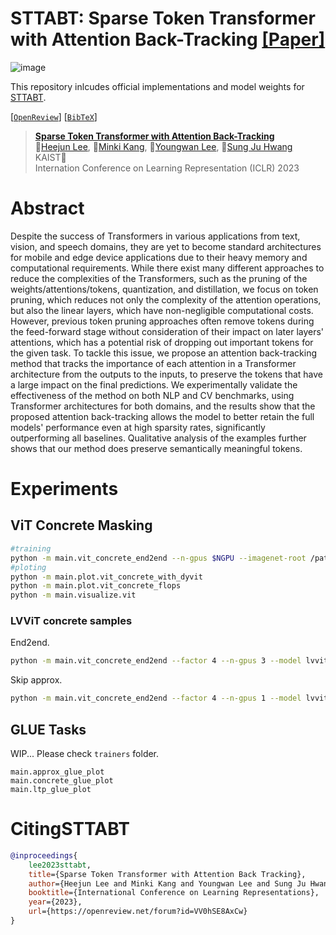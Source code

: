 # STTABT: Sparse Token Transformer with Attention Back-Tracking [[Paper]](https://openreview.net/forum?id=VV0hSE8AxCw)

![image](https://user-images.githubusercontent.com/4879345/223654639-82b4c170-6e18-4ee3-9f9a-16f409df0b24.png)

This repository inlcudes official implementations and model weights for [STTABT](https://openreview.net/forum?id=VV0hSE8AxCw).

[[`OpenReview`](https://openreview.net/forum?id=VV0hSE8AxCw)] [[`BibTeX`](#CitingSTTABT)]
 
> **[Sparse Token Transformer with Attention Back-Tracking](https://openreview.net/forum?id=VV0hSE8AxCw)**<br>
> :school:[Heejun Lee](https://github.com/gmlwns2000), :school:[Minki Kang](https://nardien.github.io/), :school:[Youngwan Lee](https://youngwanlee.github.io/), :school:[Sung Ju Hwang](http://www.sungjuhwang.com/) <br>
> KAIST:school: <br>
> Internation Conference on Learning Representation (ICLR) 2023

# Abstract

Despite the success of Transformers in various applications from text, vision, and speech domains, they are yet to become standard architectures for mobile and edge device applications due to their heavy memory and computational requirements. While there exist many different approaches to reduce the complexities of the Transformers, such as the pruning of the weights/attentions/tokens, quantization, and distillation, we focus on token pruning, which reduces not only the complexity of the attention operations, but also the linear layers, which have non-negligible computational costs. However, previous token pruning approaches often remove tokens during the feed-forward stage without consideration of their impact on later layers' attentions, which has a potential risk of dropping out important tokens for the given task. To tackle this issue, we propose an attention back-tracking method that tracks the importance of each attention in a Transformer architecture from the outputs to the inputs, to preserve the tokens that have a large impact on the final predictions. We experimentally validate the effectiveness of the method on both NLP and CV benchmarks, using Transformer architectures for both domains, and the results show that the proposed attention back-tracking allows the model to better retain the full models' performance even at high sparsity rates, significantly outperforming all baselines. Qualitative analysis of the examples further shows that our method does preserve semantically meaningful tokens.

# Experiments

## ViT Concrete Masking

```sh
#training
python -m main.vit_concrete_end2end --n-gpus $NGPU --imagenet-root /path/to/ILSVRC2012/
#ploting
python -m main.plot.vit_concrete_with_dyvit
python -m main.plot.vit_concrete_flops
python -m main.visualize.vit
```

### LVViT concrete samples

End2end.
```sh
python -m main.vit_concrete_end2end --factor 4 --n-gpus 3 --model lvvit-small --master-port 14431 --auto-resume --p-logits "-1.5 -1.0 -0.5 0.0 1.0"
```

Skip approx.
```sh
python -m main.vit_concrete_end2end --factor 4 --n-gpus 1 --model lvvit-small --master-port 14431 --auto-resume --p-logits "-1.5 -1.0 -0.5 0.0 1.0" --skip-approx --batch-size 32
```

## GLUE Tasks

WIP... Please check `trainers` folder.
```
main.approx_glue_plot
main.concrete_glue_plot
main.ltp_glue_plot
```

# <a name="CitingSTTABT"></a>CitingSTTABT

```BibTeX
@inproceedings{
    lee2023sttabt,
    title={Sparse Token Transformer with Attention Back Tracking},
    author={Heejun Lee and Minki Kang and Youngwan Lee and Sung Ju Hwang},
    booktitle={International Conference on Learning Representations},
    year={2023},
    url={https://openreview.net/forum?id=VV0hSE8AxCw}
}
```

